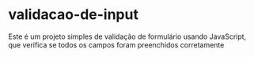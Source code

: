 # validacao-de-input
Este é um projeto simples de validação de formulário usando JavaScript, que verifica se todos os campos foram preenchidos corretamente
